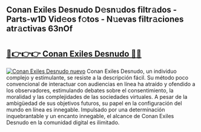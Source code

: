 ## Conan Exiles Desnudo D𝚎sn𝚞dos filtr𝚊dos - Parts-w1D Vid𝚎os f𝚘tos - N𝚞evas filtr𝚊ciones atr𝚊ctivas 63nOf

# <h2><a href="http://mb12xf3.tromn.icu/?c=Conan+Exiles+Desnudo">🔗👉👉👉 Conan Exiles Desnudo 🔗🔗</a></h2>

[![Conan Exiles Desnudo nuevo](https://i.imgur.com/pEAQMta.gif)](http://mb12xf3.tromn.icu/?c=Conan+Exiles+Desnudo)
Conan Exiles Desnudo, un individuo complejo y estimulante, se resiste a la descripción fácil. Su método poco convencional de interactuar con audiencias en línea ha atraído y ofendido a los observadores, estimulando debates sobre el consentimiento, la moralidad y las complejidades de las sociedades virtuales. A pesar de la ambigüedad de sus objetivos futuros, su papel en la configuración del mundo en línea es innegable. Impulsado por una determinación inquebrantable y un encanto innegable, el alcance de Conan Exiles Desnudo en la comunidad digital es ilimitado.
